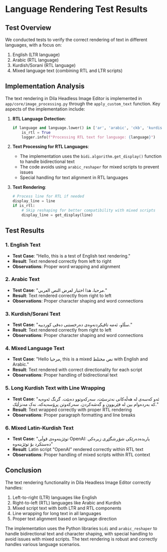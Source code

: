 # Language Rendering Test Results

## Test Overview
We conducted tests to verify the correct rendering of text in different languages, with a focus on:
1. English (LTR language)
2. Arabic (RTL language)
3. Kurdish/Sorani (RTL language)
4. Mixed language text (combining RTL and LTR scripts)

## Implementation Analysis
The text rendering in Dila Headless Image Editor is implemented in `app/core/image_processing.py` through the `apply_custom_text` function. Key aspects of the implementation include:

1. **RTL Language Detection**:
   ```python
   if language and language.lower() in ['ar', 'arabic', 'ckb', 'kurdish', 'he', 'hebrew', 'ur', 'urdu']:
       is_rtl = True
       logger.info(f"Processing RTL text for language: {language}")
   ```

2. **Text Processing for RTL Languages**:
   - The implementation uses the `bidi.algorithm.get_display()` function to handle bidirectional text
   - The code avoids using `arabic_reshaper` for mixed scripts to prevent issues
   - Special handling for text alignment in RTL languages

3. **Text Rendering**:
   ```python
   # Process line for RTL if needed
   display_line = line
   if is_rtl:
       # Skip reshaping for better compatibility with mixed scripts
       display_line = get_display(line)
   ```

## Test Results

### 1. English Text
- **Test Case**: "Hello, this is a test of English text rendering."
- **Result**: Text rendered correctly from left to right
- **Observations**: Proper word wrapping and alignment

### 2. Arabic Text
- **Test Case**: "مرحبا، هذا اختبار لعرض النص العربي."
- **Result**: Text rendered correctly from right to left
- **Observations**: Proper character shaping and word connections

### 3. Kurdish/Sorani Text
- **Test Case**: "سڵاو، ئەمە تاقیکردنەوەی دەرخستنی دەقی کوردییە."
- **Result**: Text rendered correctly from right to left
- **Observations**: Proper character shaping and word connections

### 4. Mixed Language Text
- **Test Case**: "Hello مرحبا, this is a mixed نص مختلط with English and Arabic."
- **Result**: Text rendered with correct directionality for each script
- **Observations**: Proper handling of bidirectional text

### 5. Long Kurdish Text with Line Wrapping
- **Test Case**: "ئەو کەسەی لە هەڵەکانی نەترسێت، سەرکەوتوو دەبێت. گرنگ ئەوەیە کە بەردەوام بین لە فێربوون و گەشەکردن. سەرکەوتن پرۆسەیەکە، نەک مەنزڵێک."
- **Result**: Text wrapped correctly with proper RTL rendering
- **Observations**: Proper paragraph formatting and line breaks

### 6. Mixed Latin-Kurdish Text
- **Test Case**: "توێژینەوەی قوڵی OpenAI: یاریدەدەرێکی شۆڕشگێڕی زیرەکی دەستکرد بۆ توێژینەوە"
- **Result**: Latin script "OpenAI" rendered correctly within RTL text
- **Observations**: Proper handling of mixed scripts within RTL context

## Conclusion
The text rendering functionality in Dila Headless Image Editor correctly handles:
1. Left-to-right (LTR) languages like English
2. Right-to-left (RTL) languages like Arabic and Kurdish
3. Mixed script text with both LTR and RTL components
4. Line wrapping for long text in all languages
5. Proper text alignment based on language direction

The implementation uses the Python libraries `bidi` and `arabic_reshaper` to handle bidirectional text and character shaping, with special handling to avoid issues with mixed scripts. The text rendering is robust and correctly handles various language scenarios. 